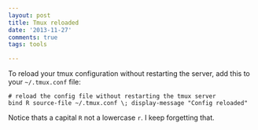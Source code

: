 ```yaml
---
layout: post
title: Tmux reloaded
date: '2013-11-27'
comments: true
tags: tools

---
```


To reload your tmux configuration without restarting the server, add this to
your ``~/.tmux.conf`` file:

    # reload the config file without restarting the tmux server
    bind R source-file ~/.tmux.conf \; display-message "Config reloaded"

Notice thats a capital `R` not a lowercase `r`.  I keep forgetting that. 
